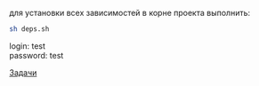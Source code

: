 для установки всех зависимостей в корне проекта выполнить: 
```bash
sh deps.sh
```

 
login: test</br>
password: test

[Задачи](https://miro.com/welcomeonboard/WVFTlsNnVJalJMV0tzZ1Z0elpIem5CU2lzZDZvUE1RYWJkbG5DZkdUVnRLSk0yaHd4UHBRT3hicHhEQVRXRzVkQ3wzNDU4NzY0NTQ1MDE5OTg4NDY2fDI=?share_link_id=393701028242)
